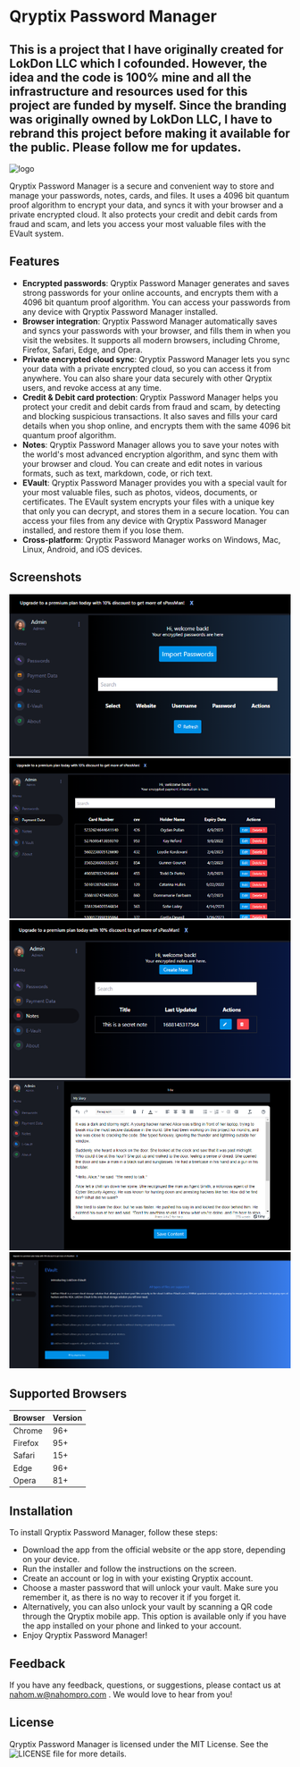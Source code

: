# Qryptix Password Manager

## This is a project that I have originally created for LokDon LLC which I cofounded. However, the idea and the code is 100% mine and all the infrastructure and resources used for this project are funded by myself. Since the branding was originally owned by LokDon LLC, I have to rebrand this project before making it available for the public. Please follow me for updates.

![logo](https://i.ibb.co/g3vFdSp/qryptix-main.png)

Qryptix Password Manager is a secure and convenient way to store and manage your passwords, notes, cards, and files. It uses a 4096 bit quantum proof algorithm to encrypt your data, and syncs it with your browser and a private encrypted cloud. It also protects your credit and debit cards from fraud and scam, and lets you access your most valuable files with the EVault system.

## Features

- **Encrypted passwords**: Qryptix Password Manager generates and saves strong passwords for your online accounts, and encrypts them with a 4096 bit quantum proof algorithm. You can access your passwords from any device with Qryptix Password Manager installed.
- **Browser integration**: Qryptix Password Manager automatically saves and syncs your passwords with your browser, and fills them in when you visit the websites. It supports all modern browsers, including Chrome, Firefox, Safari, Edge, and Opera.
- **Private encrypted cloud sync**: Qryptix Password Manager lets you sync your data with a private encrypted cloud, so you can access it from anywhere. You can also share your data securely with other Qryptix users, and revoke access at any time.
- **Credit & Debit card protection**: Qryptix Password Manager helps you protect your credit and debit cards from fraud and scam, by detecting and blocking suspicious transactions. It also saves and fills your card details when you shop online, and encrypts them with the same 4096 bit quantum proof algorithm.
- **Notes**: Qryptix Password Manager allows you to save your notes with the world's most advanced encryption algorithm, and sync them with your browser and cloud. You can create and edit notes in various formats, such as text, markdown, code, or rich text.
- **EVault**: Qryptix Password Manager provides you with a special vault for your most valuable files, such as photos, videos, documents, or certificates. The EVault system encrypts your files with a unique key that only you can decrypt, and stores them in a secure location. You can access your files from any device with Qryptix Password Manager installed, and restore them if you lose them.
- **Cross-platform**: Qryptix Password Manager works on Windows, Mac, Linux, Android, and iOS devices.

## Screenshots

![screen1](https://github.com/nahomwosenu/password-manager/blob/e7e6399661b14af12797ad6b2d207760377de3f2/screenshots/Screenshot%202024-01-28%20170235.png)
![screen2](https://github.com/nahomwosenu/password-manager/blob/e7e6399661b14af12797ad6b2d207760377de3f2/screenshots/Screenshot%202024-01-28%20170341.png)
![screen3](https://github.com/nahomwosenu/password-manager/blob/e7e6399661b14af12797ad6b2d207760377de3f2/screenshots/Screenshot%202024-01-28%20170426.png)
![screen4](https://github.com/nahomwosenu/password-manager/blob/e7e6399661b14af12797ad6b2d207760377de3f2/screenshots/Screenshot%202024-01-28%20170737.png)
![screen5](https://github.com/nahomwosenu/password-manager/blob/e7e6399661b14af12797ad6b2d207760377de3f2/screenshots/Screenshot%202024-01-28%20170517.png)

## Supported Browsers

| Browser | Version |
|---------|---------|
| Chrome  | 96+     |
| Firefox | 95+     |
| Safari  | 15+     |
| Edge    | 96+     |
| Opera   | 81+     |

## Installation

To install Qryptix Password Manager, follow these steps:

- Download the app from the official website or the app store, depending on your device.
- Run the installer and follow the instructions on the screen.
- Create an account or log in with your existing Qryptix account.
- Choose a master password that will unlock your vault. Make sure you remember it, as there is no way to recover it if you forget it.
- Alternatively, you can also unlock your vault by scanning a QR code through the Qryptix mobile app. This option is available only if you have the app installed on your phone and linked to your account.
- Enjoy Qryptix Password Manager!

## Feedback

If you have any feedback, questions, or suggestions, please contact us at nahom.w@nahompro.com . We would love to hear from you!

## License

Qryptix Password Manager is licensed under the MIT License. See the ![LICENSE](https://github.com/nahomwosenu/password-manager/blob/main/LICENSE) file for more details.
